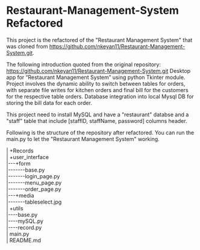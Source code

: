 # Restaurant-Management-System Refactored
This project is the refactored of the "Restaurant Management System" that was cloned from https://github.com/nkeyan11/Restaurant-Management-System.git.

The following introduction quoted from the original repository: https://github.com/nkeyan11/Restaurant-Management-System.git
Desktop app for “Restaurant Management System” using python Tkinter module. Project involves the dynamic ability to switch between tables for orders, with separate file writes for kitchen orders and final bill for the customers for the respective table orders. Database integration into local Mysql DB for storing the bill data for each order.

This project need to install MySQL and have a "restaurant" databse and a "staff" table that include [staffID, staffName, password] columns header. 

Following is the structure of the repository after refactored. You can run the main.py to let the "Restaurant Management System" working.

| +Records \
| +user_interface \
|---+form \
|-------base.py \
|-------login_page.py \
|-------menu_page.py \
|-------order_page.py \
|---+media\
|-------tableselect.jpg \
| +utils \
|----base.py \
|----mySQL.py \
|----record.py \
| main.py \
| README.md
